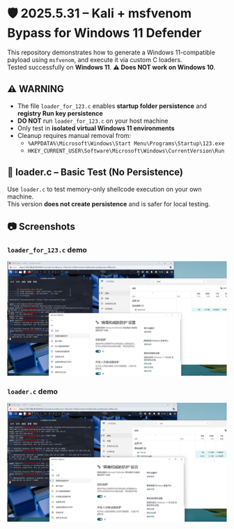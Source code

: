 # 🛡️ 2025.5.31 – Kali + msfvenom Bypass for Windows 11 Defender

This repository demonstrates how to generate a Windows 11-compatible payload using `msfvenom`, and execute it via custom C loaders.  
Tested successfully on **Windows 11**. **⚠️ Does NOT work on Windows 10**.

## ⚠️ WARNING

- The file `loader_for_123.c` enables **startup folder persistence** and **registry Run key persistence**
- **DO NOT** run `loader_for_123.c` on your host machine
- Only test in **isolated virtual Windows 11 environments**
- Cleanup requires manual removal from:
  - `%APPDATA%\Microsoft\Windows\Start Menu\Programs\Startup\123.exe`
  - `HKEY_CURRENT_USER\Software\Microsoft\Windows\CurrentVersion\Run`

## 🧪 loader.c – Basic Test (No Persistence)

Use `loader.c` to test memory-only shellcode execution on your own machine.  
This version **does not create persistence** and is safer for local testing.

## 📷 Screenshots

### `loader_for_123.c` demo
![Loader Structure](assets/images/loader.png)

### `loader.c` demo
![Example Screenshot](assets/images/123.png)
